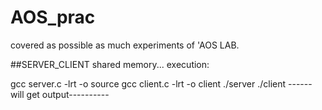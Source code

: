# AOS_prac
covered as possible as much experiments of 'AOS LAB.


##SERVER_CLIENT shared memory...
execution:

gcc server.c -lrt -o source
gcc client.c -lrt -o client
./server
./client
------will get output----------
